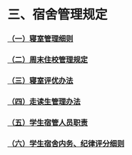 # 三、宿舍管理规定

### [（一）寝室管理细则](./（一）寝室管理细则.md)

### [（二）周末住校管理规定](./（二）周末住校管理规定.md)

### [（三）寝室评优办法](./（三）寝室评优办法.md)

### [（四）走读生管理办法](./（四）走读生管理办法.md)

### [（五）学生宿管人员职责](./（五）学生宿管人员职责.md)

### [（六）学生宿舍内务、纪律评分细则](./（六）学生宿舍内务、纪律评分细则.md)
